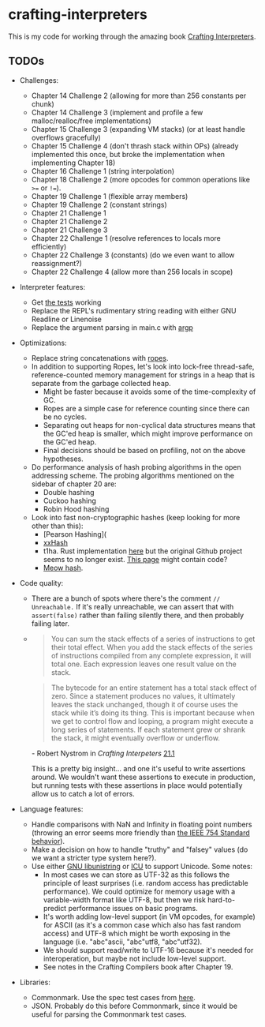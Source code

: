 # crafting-interpreters

This is my code for working through the amazing book [Crafting Interpreters](https://craftinginterpreters.com/).

## TODOs
* Challenges:
  - Chapter 14 Challenge 2 (allowing for more than 256 constants per chunk)
  - Chapter 14 Challenge 3 (implement and profile a few malloc/realloc/free implementations)
  - Chapter 15 Challenge 3 (expanding VM stacks) (or at least handle overflows gracefully)
  - Chapter 15 Challenge 4 (don't thrash stack within OPs) (already implemented this once, but broke the implementation when implementing Chapter 18)
  - Chapter 16 Challenge 1 (string interpolation)
  - Chapter 18 Challenge 2 (more opcodes for common operations like `>=` or `!=`).
  - Chapter 19 Challenge 1 (flexible array members)
  - Chapter 19 Challenge 2 (constant strings)
  - Chapter 21 Challenge 1
  - Chapter 21 Challenge 2
  - Chapter 21 Challenge 3
  - Chapter 22 Challenge 1 (resolve references to locals more efficiently)
  - Chapter 22 Challenge 3 (constants) (do we even want to allow reassignment?)
  - Chapter 22 Challenge 4 (allow more than 256 locals in scope)
* Interpreter features:
  - Get [the tests](https://github.com/munificent/craftinginterpreters/tree/master/test) working
  - Replace the REPL's rudimentary string reading with either GNU Readline or Linenoise
  - Replace the argument parsing in main.c with [argp](https://www.gnu.org/software/libc/manual/html_node/Argp.html)
* Optimizations:
  - Replace string concatenations with [ropes](https://en.wikipedia.org/wiki/Rope_(data_structure)).
  - In addition to supporting Ropes, let's look into lock-free thread-safe, reference-counted memory management for strings in a heap that is
    separate from the garbage collected heap.
    * Might be faster because it avoids some of the time-complexity of GC.
    * Ropes are a simple case for reference counting since there can be no cycles.
    * Separating out heaps for non-cyclical data structures means that the GC'ed heap is smaller, which might improve performance on the GC'ed heap.
    * Final decisions should be based on profiling, not on the above hypotheses.
  - Do performance analysis of hash probing algorithms in the open addressing scheme. The probing algorithms mentioned on the sidebar of
    chapter 20 are:
    * Double hashing
    * Cuckoo hashing
    * Robin Hood hashing
  - Look into fast non-cryptographic hashes (keep looking for more other than this):
    * [Pearson Hashing](
    * [xxHash](https://cyan4973.github.io/xxHash/)
    * t1ha. Rust implementation [here](https://lib.rs/crates/t1ha) but the original Github project seems to no longer exist. [This page](https://github.com/rurban/smhasher) might contain code?
    * [Meow hash](https://github.com/cmuratori/meow_hash).
* Code quality:
  - There are a bunch of spots where there's the comment `// Unreachable.` If it's really unreachable, we can assert that with `assert(false)` rather than failing silently there, and then probably failing later.
  - > You can sum the stack effects of a series of instructions to get their total effect. When you add the stack effects of the series of instructions compiled from any complete expression, it will total one. Each expression leaves one result value on the stack.

    > The bytecode for an entire statement has a total stack effect of zero. Since a statement produces no values, it ultimately leaves the stack unchanged, though it of course uses the stack while it’s doing its thing. This is important because when we get to control flow and looping, a program might execute a long series of statements. If each statement grew or shrank the stack, it might eventually overflow or underflow.

    \- Robert Nystrom in *Crafting Interpeters* [21.1](https://craftinginterpreters.com/global-variables.html#statements)

    This is a pretty big insight... and one it's useful to write assertions
    around. We wouldn't want these assertions to execute in production, but
    running tests with these assertions in place would potentially allow us
    to catch a lot of errors.

* Language features:
  - Handle comparisons with NaN and Infinity in floating point numbers (throwing an error seems more friendly than
    [the IEEE 754 Standard behavior](https://en.wikipedia.org/wiki/IEEE_754)).
  - Make a decision on how to handle "truthy" and "falsey" values (do we want a stricter type system here?).
  - Use either [GNU libunistring](https://www.gnu.org/software/libunistring/) or [ICU](https://icu.unicode.org/) to support Unicode. Some notes:
    * In most cases we can store as UTF-32 as this follows the principle of least surprises (i.e. random access has predictable performance).
      We could optimize for memory usage with a variable-width format like UTF-8, but then we risk hard-to-predict performance issues on
      basic programs.
    * It's worth adding low-level support (in VM opcodes, for example) for ASCII (as it's a common case which also has fast random access) and UTF-8
      which might be worth exposing in the language (i.e. "abc"ascii, "abc"utf8, "abc"utf32).
    * We should support read/write to UTF-16 because it's needed for interoperation, but maybe not include low-level support.
    * See notes in the Crafting Compilers book after Chapter 19.
* Libraries:
  - Commonmark. Use the spec test cases from [here](https://spec.commonmark.org/).
  - JSON. Probably do this before Commonmark, since it would be useful for parsing the Commonmark test cases.
